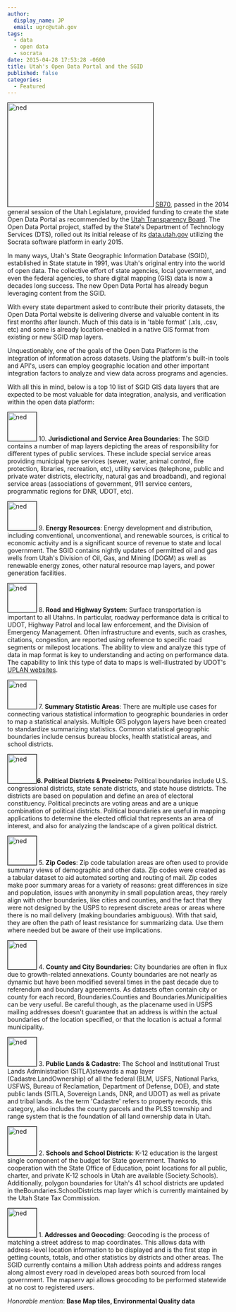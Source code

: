 ```yaml
---
author:
  display_name: JP
  email: ugrc@utah.gov
tags:
  - data
  - open data
  - socrata
date: 2015-04-28 17:53:28 -0600
title: Utah's Open Data Portal and the SGID
published: false
categories:
  - Featured
---
```

<p><a  href="https://www.utah.gov/data/"><img class="inline-text-left" style="border: 1px solid black;" src="{% link images/OpenData.png %}" alt="ned" width="330" height="235" loading="lazy" /></a> <a href="https://le.utah.gov/~2014/bills/static/SB0070.html">SB70</a>, passed in the 2014 general session of the Utah Legislature, provided funding to create the state Open Data Portal as recommended by the <a href="https://www.utah.gov/transparency/index.html">Utah Transparency Board</a>. The Open Data Portal project, staffed by the State's Department of Technology Services (DTS), rolled out its initial release of its <a href="https://www.utah.gov/data/">data.utah.gov</a> utilizing the Socrata software platform in early 2015.</p>
<p>In many ways, Utah's State Geographic Information Database (SGID), established in State statute in 1991, was Utah's original entry into the world of open data. The collective effort of state agencies, local government, and even the federal agencies, to share digital mapping (GIS) data is now a decades long success. The new Open Data Portal has already begun leveraging content from the SGID.</p>
<p>With every state department asked to contribute their priority datasets, the Open Data Portal website is delivering diverse and valuable content in its first months after launch. Much of this data is in 'table format' (.xls, .csv, etc) and some is already location-enabled in a native GIS format from existing or new SGID map layers. </p>
<p>Unquestionably, one of the goals of the Open Data Platform is the integration of information across datasets. Using the platform's built-in tools and API's, users can employ geographic location and other important integration factors to analyze and view data across programs and agencies. </p>
<p>With all this in mind, below is a top 10 list of SGID GIS data layers that are expected to be most valuable for data integration, analysis, and verification within the open data platform:</p>
<p><a  href="{% link data/index.html %}"><img class="inline-text-right" style="border: 1px solid black;" src="{% link images/bbwireline_2.png %}" alt="ned" width="65" height="65" loading="lazy" /></a>  10. <strong>Jurisdictional and Service Area Boundaries</strong>: The SGID contains a number of map layers depicting the areas of responsibility for different types of public services. These include special service areas providing municipal type services (sewer, water, animal control, fire protection, libraries, recreation, etc), utility services (telephone, public and private water districts, electricity, natural gas and broadband), and regional service areas (associations of government, 911 service centers, programmatic regions for DNR, UDOT, etc). </p>
<p><a  href="{% link data/energy/index.html %}"><img class="inline-text-right" style="border: 1px solid black;" src="{% link images/utah-oil-gas-wells-small.png %}" alt="ned" width="65" height="65" loading="lazy" /></a> 9. <strong>Energy Resources</strong>: Energy development and distribution, including conventional, unconventional, and renewable sources, is critical to economic activity and is a significant source of revenue to state and local government. The SGID contains nightly updates of permitted oil and gas wells from Utah's Division of Oil, Gas, and Mining (DOGM) as well as renewable energy zones, other natural resource map layers, and power generation facilities.</p>
<p><a  href="{% link data/transportation/roads-system/index.html %}"><img class="inline-text-right" style="border: 1px solid black;" src="{% link images/utah-gis-highway-freeway-shield-lines.png %}" alt="ned" width="65" height="65" loading="lazy" /></a> 8.<strong> Road and Highway System</strong>: Surface transportation is important to all Utahns. In particular, roadway performance data is critical to UDOT, Highway Patrol and local law enforcement, and the Division of Emergency Management. Often infrastructure and events, such as crashes, citations, congestion, are reported using reference to specific road segments or milepost locations. The ability to view and analyze this type of data in map format is key to understanding and acting on performance data. The capability to link this type of data to maps is well-illustrated by UDOT's <a href="https://uplan.maps.arcgis.com/home/">UPLAN websites</a>.</p>
<p><a  href="{% link data/index.html %}"><img class="inline-text-right" style="border: 1px solid black;" src="{% link images/censussmall.png %}" alt="ned" width="65" height="65" loading="lazy" /></a> 7. <strong>Summary Statistic Areas</strong>: There are multiple use cases for connecting various statistical information to geographic boundaries in order to map a statistical analysis. Multiple GIS polygon layers have been created to standardize summarizing statistics. Common statistical geographic boundaries include census bureau blocks, health statistical areas, and school districts.  </p>
<p><a  href="{% link data/political/index.html %}"><img class="inline-text-right" style="border: 1px solid black;" src="{% link images/voterprecincts.png %}" alt="ned" width="65" height="65" loading="lazy" /></a><strong>6. Political Districts & Precincts:</strong> Political boundaries include U.S. congressional districts, state senate districts, and state house districts. The districts are based on population and define an area of electoral constituency. Political precincts are voting areas and are a unique combination of political districts. Political boundaries are useful in mapping applications to determine the elected official that represents an area of interest, and also for analyzing the landscape of a given political district. </p>
<p><a  href="{% link data/boundaries/zip-codes/index.html %}"><img class="inline-text-right" style="border: 1px solid black;" src="{% link images/zipmain.png %}" alt="ned" width="65" height="65" loading="lazy" /></a> 5. <strong>Zip Codes</strong>: Zip code tabulation areas are often used to provide summary views of demographic and other data. Zip codes were created as a tabular dataset to aid automated sorting and routing of mail. Zip codes make poor summary areas for a variety of reasons: great differences in size and population, issues with anonymity in small population areas, they rarely align with other boundaries, like cities and counties, and the fact that they were not designed by the USPS to represent discrete areas or areas where there is no mail delivery (making boundaries ambiguous). With that said, they are often the path of least resistance for summarizing data. Use them where needed but be aware of their use implications.</p>
<p><a  href="{% link data/boundaries/citycountystate/index.html %}"><img class="inline-text-right" style="border: 1px solid black;" src="{% link images/SenateDistricts2012_Large_Color4.png %}" alt="ned" width="65" height="65" loading="lazy" /></a> 4. <strong>County and City Boundaries</strong>: City boundaries are often in flux due to growth-related annexations. County boundaries are not nearly as dynamic but have been modified several times in the past decade due to referendum and boundary agreements. As datasets often contain city or county for each record, Boundaries.Counties and Boundaries.Municipalities can be very useful. Be careful though, as the placename used in USPS mailing addresses doesn't guarantee that an address is within the actual boundaries of the location specified, or that the location is actual a formal municipality.</p>
<p><a  href="{% link data/cadastre/land-ownership/index.html %}"><img class="inline-text-right" style="border: 1px solid black;" src="{% link images/landowner.png %}" alt="ned" width="65" height="65" loading="lazy" /></a> 3. <strong>Public Lands & Cadastre</strong>: The School and Institutional Trust Lands Administration (SITLA)stewards a map layer (Cadastre.LandOwnership) of all the federal (BLM, USFS, National Parks, USFWS, Bureau of Reclamation, Department of Defense, DOE), and state public lands (SITLA, Sovereign Lands, DNR, and UDOT) as well as private and tribal lands. As the term 'Cadastre' refers to property records, this category, also includes the county parcels and the PLSS township and range system that is the foundation of all land ownership data in Utah.</p>
<p><a   href="{% link data/society/schools-libraries/index.html %}"><img class="inline-text-right" style="border: 1px solid black;" src="{% link images/Schools.png %}" alt="ned" width="65" height="65" loading="lazy" /></a> 2. <strong>Schools and School Districts</strong>: K-12 education is the largest single component of the budget for State government. Thanks to cooperation with the State Office of Education, point locations for all public, charter, and private K-12 schools in Utah are available (Society.Schools). Additionally, polygon boundaries for Utah's 41 school districts are updated in theBoundaries.SchoolDistricts map layer which is currently maintained by the Utah State Tax Commission.</p>
<p><a  href="{% link data/address/index.html %}"><img class="inline-text-right" style="border: 1px solid black;" src="{% link images/AddPts_Small.png %}" alt="ned" width="65" height="65" loading="lazy" /></a> 1. <strong>Addresses and Geocoding</strong>: Geocoding is the process of matching a street address to map coordinates. This allows data with address-level location information to be displayed and is the first step in getting counts, totals, and other statistics by districts and other areas. The SGID currently contains a million Utah address points and address ranges along almost every road in developed areas both sourced from local government. The mapserv api allows geocoding to be performed statewide at no cost to registered users.</p>
<p><em>Honorable mention</em>: <strong>Base Map tiles, Environmental Quality data</strong></p>
